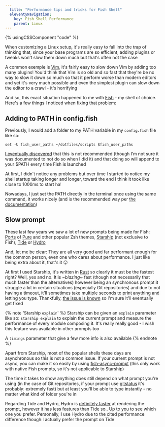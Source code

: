 ```yaml
---
  title: "Performance tips and tricks for Fish Shell"
  eleventyNavigation:
    key: Fish Shell Performance
    parent: Linux
---
```


{% usingCSSComponent "code" %}

When customizing a Linux setup, it's really easy to fall into the trap of thinking that, since your base programs are so efficient, adding plugins or tweaks won't slow them down much but that's often not the case

A common exemple is [Vim](https://www.vim.org/), it's fairly easy to slow down Vim by adding too many plugins! You'd think that Vim is so old and so fast that they're be no way to slow it down so much so that it perform worse than modern editors and yet it's very much possible and even the simplest plugin can slow down the editor to a crawl - it's horrifying

And so, this exact situation happened to me with [Fish](https://fishshell.com/) - my shell of choice. Here's a few things I noticed when fixing that problem:

## Adding to PATH in config.fish

Previously, I would add a folder to my PATH variable in my `config.fish` file like so:

```shell
set -U fish_user_paths ~/dotfiles/scripts $fish_user_paths
```

[I eventually discovered](https://github.com/Princesseuh/dotfiles/commit/f02d8957e8d53a5060ad60ae3c2b35086bec2c6d) that this is not recommended (though I'm not sure it was documented to not do so when I did it) and that doing so will append to your $PATH every time Fish is launched

At first, I didn't notice any problems but over time I started to notice my shell startup taking longer and longer, toward the end I think it took like close to 1000ms to start ha!

Nowadays, I just set the PATH directly in the terminal once using the same command, it works nicely (and is the recommended way per [the documentation](https://fishshell.com/docs/current/tutorial.html#path))

## Slow prompt

These last few years we saw a lot of new prompts being made for Fish: [Ports](https://github.com/pure-fish/pure) of [Pure](https://github.com/sindresorhus/pure) and other popular Zsh themes, [Starship](https://github.com/starship/starship) (not exclusive to Fish), [Tide](https://github.com/IlanCosman/tide) or [Hydro](https://github.com/jorgebucaran/hydro)

And, let me be clear: They are all very good and far performant enough for the common person, even one who cares about performance. I just like being extra about it, that's it 😛

At first I used Starship, it's written in [Rust](https://www.rust-lang.org/) so clearly it must be the fastest right? Well, yes and no. It is *~blazing~* fast (though not necessarily that much faster than the alternatives) however being an synchronous prompt it struggle a lot in certain situations (especially Git repositories) and due to not having a timeout, it'll sometimes take multiple seconds to print anything and letting you type. Thankfully, [the issue is known](https://github.com/starship/starship/issues/301) so I'm sure It'll eventually get fixed

{% note 'Starship `explain`' %}
Starship can be given an `explain` parameter like so: `starship explain` to explain the current prompt and measure the performance of every module composing it. It's really really good - I wish this feature was available in other prompts too

A `timings` parameter that give a few more info is also available
{% endnote %}

Apart from Starship, most of the popular shells these days are asynchronous so this is not a common issue. If your current prompt is not async, you can make it so easily by using [fish-async-prompt](https://github.com/acomagu/fish-async-prompt) (this only work with native Fish prompts, so it's not applicable to Starship)

The time it takes to show anything does still depend on what prompt you're using (in the case of Git repositories, if your prompt use [gitstatus](https://github.com/romkatv/gitstatus) it's probably: extremely fast) but at least you'll be able to type instantly - no matter what kind of folder you're in

Regarding Tide and Hydro, Hydro is [definitely faster](https://github.com/jorgebucaran/hydro#performance) at rendering the prompt, however it has less features than Tide so.. Up to you to see which one you prefer. Personally, I use Hydro due to the cited performance difference though I actually prefer the prompt on Tide
